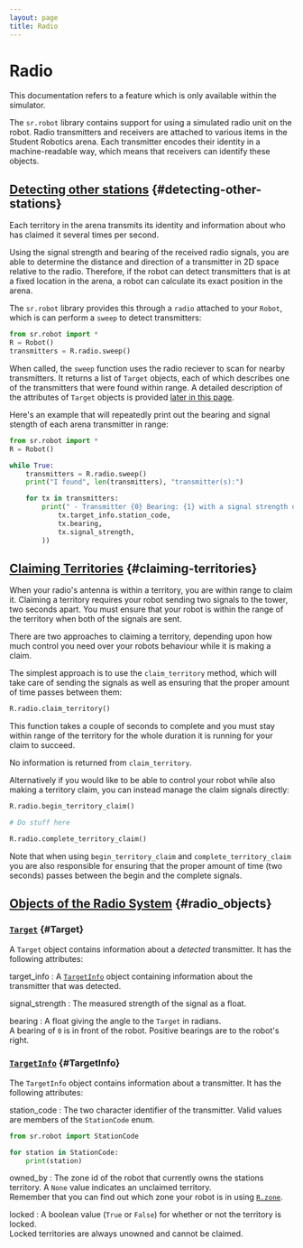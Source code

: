 ```yaml
---
layout: page
title: Radio
---
```


# Radio

<div class="info">
This documentation refers to a feature which is only available within the simulator.
</div>

The `sr.robot` library contains support for using a simulated radio unit on the robot.
Radio transmitters and receivers are attached to various items in the Student Robotics arena.
Each transmitter encodes their identity in a machine-readable way, which means that receivers can identify these objects.

## [Detecting other stations](#detecting-other-stations) {#detecting-other-stations}

Each territory in the arena transmits its identity and information about who has
claimed it several times per second.

Using the signal strength and bearing of the received radio signals, you are able to
determine the distance and direction of a transmitter in 2D space relative to
the radio. Therefore, if the robot can detect transmitters that is at a fixed
location in the arena, a robot can calculate its exact position in the arena.

The `sr.robot` library provides this through a `radio` attached to your `Robot`,
which is can perform a `sweep` to detect transmitters:

~~~~~ python
from sr.robot import *
R = Robot()
transmitters = R.radio.sweep()
~~~~~

When called, the `sweep` function uses the radio reciever to scan for nearby transmitters.
It returns a list of `Target` objects, each of which describes one of the transmitters that were found within range.
A detailed description of the attributes of `Target` objects is provided [later in this page](#Target).

Here's an example that will repeatedly print out the bearing and signal stength of each arena transmitter in range:

~~~~~ python
from sr.robot import *
R = Robot()

while True:
    transmitters = R.radio.sweep()
    print("I found", len(transmitters), "transmitter(s):")

    for tx in transmitters:
        print(" - Transmitter {0} Bearing: {1} with a signal strength of {2}".format(
            tx.target_info.station_code,
            tx.bearing,
            tx.signal_strength,
        ))
~~~~~

## [Claiming Territories](#claiming-territories) {#claiming-territories}

When your radio's antenna is within a territory, you are within range to claim it.
Claiming a territory requires your robot sending two signals to the tower,
two seconds apart. You must ensure that your robot is within the range of the
territory when both of the signals are sent.

There are two approaches to claiming a territory, depending upon how much
control you need over your robots behaviour while it is making a claim.

The simplest approach is to use the `claim_territory` method, which will take
care of sending the signals as well as ensuring that the proper amount of time
passes between them:

~~~~ python
R.radio.claim_territory()
~~~~

This function takes a couple of seconds to complete and you must stay within
range of the territory for the whole duration it is running for your claim to
succeed.

No information is returned from `claim_territory`.

Alternatively if you would like to be able to control your robot while also
making a territory claim, you can instead manage the claim signals directly:

~~~~ python
R.radio.begin_territory_claim()

# Do stuff here

R.radio.complete_territory_claim()
~~~~

Note that when using `begin_territory_claim` and `complete_territory_claim` you
are also responsible for ensuring that the proper amount of time (two seconds)
passes between the begin and the complete signals.

## [Objects of the Radio System](#radio_objects) {#radio_objects}

### [`Target`](#Target) {#Target}

A `Target` object contains information about a _detected_ transmitter.
It has the following attributes:

target_info
: A [`TargetInfo`](#TargetInfo) object containing information about the transmitter that was detected.

signal_strength
: The measured strength of the signal as a float.

bearing
: A float giving the angle to the `Target` in radians.
  <br>
  A bearing of `0` is in front of the robot. Positive bearings are to the robot's right.

### [`TargetInfo`](#TargetInfo) {#TargetInfo}

The `TargetInfo` object contains information about a transmitter.
It has the following attributes:

station_code
: The two character identifier of the transmitter.
  Valid values are members of the `StationCode` enum.
  ~~~~~ python
  from sr.robot import StationCode

  for station in StationCode:
      print(station)
  ~~~~~

owned_by
: The zone id of the robot that currently owns the stations territory. A `None` value indicates an unclaimed territory.
  <br>
  Remember that you can find out which zone your robot is in using <a href="/docs/programming/sr/#OtherRobotAttributes"><code>R.zone</code></a>.

locked
: A boolean value (`True` or `False`) for whether or not the territory is locked.
  <br>
  Locked territories are always unowned and cannot be claimed.
